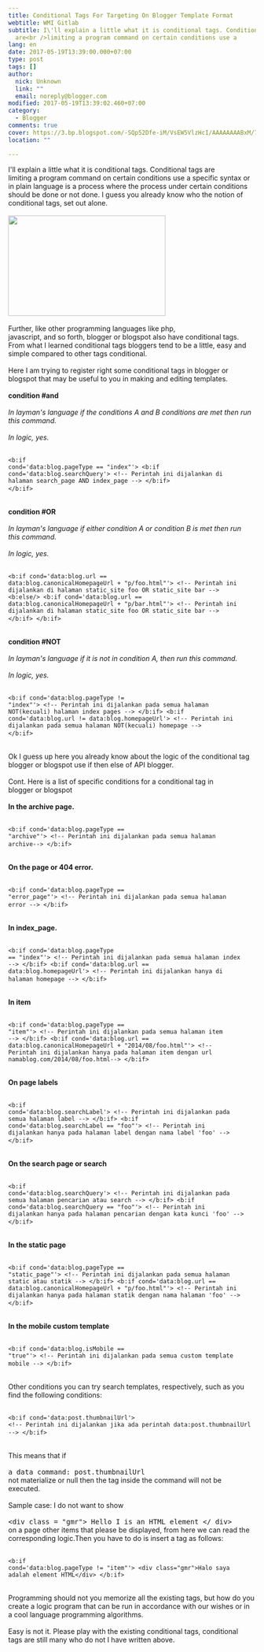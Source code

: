 ```yaml
---
title: Conditional Tags For Targeting On Blogger Template Format
webtitle: WMI Gitlab
subtitle: I\'ll explain a little what it is conditional tags. Conditional tags
  are<br />limiting a program command on certain conditions use a
lang: en
date: 2017-05-19T13:39:00.000+07:00
type: post
tags: []
author:
  nick: Unknown
  link: ""
  email: noreply@blogger.com
modified: 2017-05-19T13:39:02.460+07:00
category:
  - Blogger
comments: true
cover: https://3.bp.blogspot.com/-SQp52Dfe-iM/VsEW5VlzHcI/AAAAAAAABxM/7bEQbN_owsk/s320/gambar-conditional-tag-blogger-min.jpg
location: ""

---
```


I'll explain a little what it is conditional tags. Conditional tags are<br>limiting a program command on certain conditions use a specific syntax or<br>in plain language is a process where the process under certain conditions<br>should be done or not done. I guess you already know who the notion of<br>conditional tags, set out alone.<br><br><img height="204" src="https://3.bp.blogspot.com/-SQp52Dfe-iM/VsEW5VlzHcI/AAAAAAAABxM/7bEQbN_owsk/s320/gambar-conditional-tag-blogger-min.jpg" width="320"><br><br>Further, like other programming languages ​​like php,<br>javascript, and so forth, blogger or blogspot also have conditional tags.<br>From what I learned conditional tags bloggers tend to be a little, easy and<br>simple compared to other tags conditional.<br><br>Here I am trying to register right some conditional tags in blogger or<br>blogspot that may be useful to you in making and editing templates.<br><br><strong>condition #and</strong><br><strong><br></strong><em>    In layman's language if the conditions A and B conditions are met then run<br>    this command.<br></em><br><em>In logic, yes.</em><br><br><pre><code>&lt;b:if cond='data:blog.pageType == "index"'&gt; &lt;b:if cond='data:blog.searchQuery'&gt; &lt;!-- Perintah ini dijalankan di halaman search_page AND index_page --&gt; &lt;/b:if&gt; &lt;/b:if&gt;</code> </pre><br><strong>condition #OR</strong><br><br><em>    In layman's language if either condition A or condition B is met then run<br>    this command.<br></em><br><em>In logic, yes.</em><br><br><pre><code>&lt;b:if cond='data:blog.url == data:blog.canonicalHomepageUrl + "p/foo.html"'&gt; &lt;!-- Perintah ini dijalankan di halaman static_site foo OR static_site bar --&gt; &lt;b:else/&gt; &lt;b:if cond='data:blog.url == data:blog.canonicalHomepageUrl + "p/bar.html"'&gt; &lt;!-- Perintah ini dijalankan di halaman static_site foo OR static_site bar --&gt; &lt;/b:if&gt; &lt;/b:if&gt;</code> </pre><br><strong>condition #NOT</strong><br><br><em>    In layman's language if it is not in condition A, then run this command.<br></em><br><em>In logic, yes.</em><br><br><pre><code>&lt;b:if cond='data:blog.pageType != "index"'&gt; &lt;!-- Perintah ini dijalankan pada semua halaman NOT(kecuali) halaman index pages --&gt; &lt;/b:if&gt; &lt;b:if cond='data:blog.url != data:blog.homepageUrl'&gt; &lt;!-- Perintah ini dijalankan pada semua halaman NOT(kecuali) homepage --&gt; &lt;/b:if&gt;</code> </pre><br>Ok I guess up here you already know about the logic of the conditional tag<br>blogger or blogspot use if then else of API blogger.<br><br>Cont. Here is a list of specific conditions for a conditional tag in<br>blogger or blogspot<br><br><strong>In the archive page.</strong><br><br><pre><code>&lt;b:if cond='data:blog.pageType == "archive"'&gt; &lt;!-- Perintah ini dijalankan pada semua halaman archive--&gt; &lt;/b:if&gt;</code> </pre><br><strong>On the page or 404 error.</strong><br><br><pre><code>&lt;b:if cond='data:blog.pageType == "error_page"'&gt; &lt;!-- Perintah ini dijalankan pada semua halaman error --&gt; &lt;/b:if&gt;</code> </pre><br><strong>In index_page.</strong><br><br><pre><code>&lt;b:if cond='data:blog.pageType == "index"'&gt; &lt;!-- Perintah ini dijalankan pada semua halaman index --&gt; &lt;/b:if&gt; &lt;b:if cond='data:blog.url == data:blog.homepageUrl'&gt; &lt;!-- Perintah ini dijalankan hanya di halaman homepage --&gt; &lt;/b:if&gt;</code> </pre><br><strong>In item</strong><br><br><pre><code>&lt;b:if cond='data:blog.pageType == "item"'&gt; &lt;!-- Perintah ini dijalankan pada semua halaman item --&gt; &lt;/b:if&gt; &lt;b:if cond='data:blog.url == data:blog.canonicalHomepageUrl + "2014/08/foo.html"'&gt; &lt;!-- Perintah ini dijalankan hanya pada halaman item dengan url namablog.com/2014/08/foo.html--&gt; &lt;/b:if&gt;</code> </pre><br><strong>On page labels</strong><br><br><pre><code>&lt;b:if cond='data:blog.searchLabel'&gt; &lt;!-- Perintah ini dijalankan pada semua halaman label --&gt; &lt;/b:if&gt; &lt;b:if cond='data:blog.searchLabel == "foo"'&gt; &lt;!-- Perintah ini dijalankan hanya pada halaman label dengan nama label 'foo' --&gt; &lt;/b:if&gt;</code> </pre><br><strong>On the search page or search</strong><br><br><pre><code>&lt;b:if cond='data:blog.searchQuery'&gt; &lt;!-- Perintah ini dijalankan pada semua halaman pencarian atau search --&gt; &lt;/b:if&gt; &lt;b:if cond='data:blog.searchQuery == "foo"'&gt; &lt;!-- Perintah ini dijalankan hanya pada halaman pencarian dengan kata kunci 'foo' --&gt; &lt;/b:if&gt;</code> </pre><br><strong>In the static page</strong><br><br><pre><code>&lt;b:if cond='data:blog.pageType == "static_page"'&gt; &lt;!-- Perintah ini dijalankan pada semua halaman static atau statik --&gt; &lt;/b:if&gt; &lt;b:if cond='data:blog.url == data:blog.canonicalHomepageUrl + "p/foo.html"'&gt; &lt;!-- Perintah ini dijalankan hanya pada halaman statik dengan nama halaman 'foo' --&gt; &lt;/b:if&gt;</code> </pre><br><strong>In the mobile custom template</strong><br><br><pre><code>&lt;b:if cond='data:blog.isMobile == "true"'&gt; &lt;!-- Perintah ini dijalankan pada semua custom template mobile --&gt; &lt;/b:if&gt;</code> </pre><br>Other conditions you can try search templates, respectively, such as you<br>find the following conditions:<br><br><pre><code>&lt;b:if cond='data:post.thumbnailUrl'&gt; &lt;!-- Perintah ini dijalankan jika ada perintah data:post.thumbnailUrl --&gt; &lt;/b:if&gt;</code> </pre><br>This means that if<br><br><kbd>a data command: post.thumbnailUrl</kbd><br>not materialize or null then the tag inside the command will not be<br>executed.<br><br>Sample case: I do not want to show<br><br><kbd>&lt;div class = "gmr"&gt; Hello I is an HTML element &lt;/ div&gt;</kbd><br>on a page other items that please be displayed, from here we can read the<br>corresponding logic.Then you have to do is insert a tag as follows:<br><br><pre><code>&lt;b:if cond='data:blog.pageType != "item"'&gt; &lt;div class="gmr"&gt;Halo saya adalah element HTML&lt;/div&gt; &lt;/b:if&gt;</code> </pre><br>Programming should not you memorize all the existing tags, but how do you<br>create a logic program that can be run in accordance with our wishes or in<br>a cool language programming algorithms.<br><br>Easy is not it. Please play with the existing conditional tags, conditional<br>tags are still many who do not I have written above.